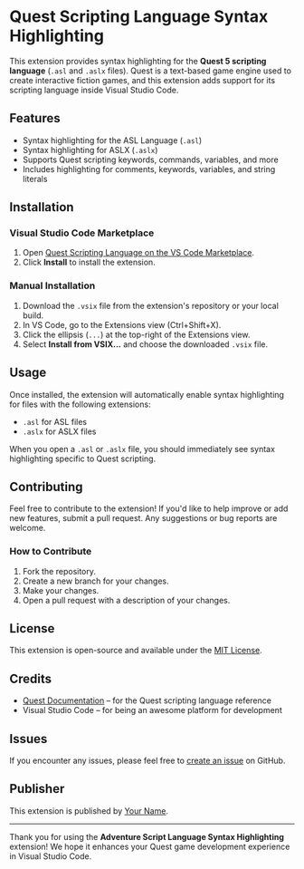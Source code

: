 # Quest Scripting Language Syntax Highlighting

This extension provides syntax highlighting for the **Quest 5 scripting language** (`.asl` and `.aslx` files). Quest is a text-based game engine used to create interactive fiction games, and this extension adds support for its scripting language inside Visual Studio Code.

## Features

- Syntax highlighting for the ASL Language (`.asl`)
- Syntax highlighting for ASLX (`.aslx`)
- Supports Quest scripting keywords, commands, variables, and more
- Includes highlighting for comments, keywords, variables, and string literals

## Installation

### Visual Studio Code Marketplace

1. Open [Quest Scripting Language on the VS Code Marketplace](https://marketplace.visualstudio.com/).
2. Click **Install** to install the extension.

### Manual Installation

1. Download the `.vsix` file from the extension's repository or your local build.
2. In VS Code, go to the Extensions view (Ctrl+Shift+X).
3. Click the ellipsis (`...`) at the top-right of the Extensions view.
4. Select **Install from VSIX...** and choose the downloaded `.vsix` file.

## Usage

Once installed, the extension will automatically enable syntax highlighting for files with the following extensions:

- `.asl` for ASL files
- `.aslx` for ASLX files

When you open a `.asl` or `.aslx` file, you should immediately see syntax highlighting specific to Quest scripting.

## Contributing

Feel free to contribute to the extension! If you'd like to help improve or add new features, submit a pull request. Any suggestions or bug reports are welcome.

### How to Contribute

1. Fork the repository.
2. Create a new branch for your changes.
3. Make your changes.
4. Open a pull request with a description of your changes.

## License

This extension is open-source and available under the [MIT License](LICENSE).

## Credits

- [Quest Documentation](https://docs.textadventures.co.uk/quest/) – for the Quest scripting language reference
- Visual Studio Code – for being an awesome platform for development

## Issues

If you encounter any issues, please feel free to [create an issue](https://github.com/Xlithan/asl-syntax-highlighting/issues) on GitHub.

## Publisher

This extension is published by [Your Name](https://github.com/Xlithan).

---

Thank you for using the **Adventure Script Language Syntax Highlighting** extension! We hope it enhances your Quest game development experience in Visual Studio Code.